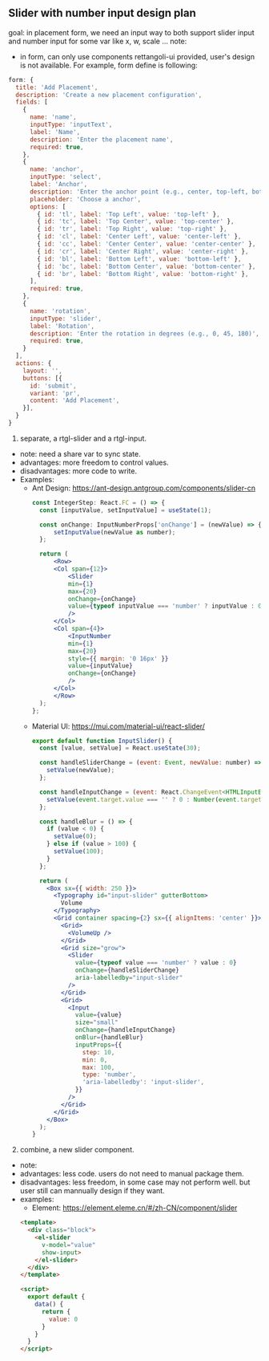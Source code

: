 ## Slider with number input design plan

goal: in placement form, we need an input way to both support slider input and number input for some var like x, w, scale ...
note:
  - in form, can only use components rettangoli-ui provided, user's design is not available. For example, form define is following:
  ```js
  form: {
    title: 'Add Placement',
    description: 'Create a new placement configuration',
    fields: [
      {
        name: 'name',
        inputType: 'inputText',
        label: 'Name',
        description: 'Enter the placement name',
        required: true,
      },
      {
        name: 'anchor',
        inputType: 'select',
        label: 'Anchor',
        description: 'Enter the anchor point (e.g., center, top-left, bottom-right)',
        placeholder: 'Choose a anchor',
        options: [
          { id: 'tl', label: 'Top Left', value: 'top-left' },
          { id: 'tc', label: 'Top Center', value: 'top-center' },
          { id: 'tr', label: 'Top Right', value: 'top-right' },
          { id: 'cl', label: 'Center Left', value: 'center-left' },
          { id: 'cc', label: 'Center Center', value: 'center-center' },
          { id: 'cr', label: 'Center Right', value: 'center-right' },
          { id: 'bl', label: 'Bottom Left', value: 'bottom-left' },
          { id: 'bc', label: 'Bottom Center', value: 'bottom-center' },
          { id: 'br', label: 'Bottom Right', value: 'bottom-right' },
        ],
        required: true,
      },
      {
        name: 'rotation',
        inputType: 'slider',
        label: 'Rotation',
        description: 'Enter the rotation in degrees (e.g., 0, 45, 180)',
        required: true,
      }
    ],
    actions: {
      layout: '',
      buttons: [{
        id: 'submit',
        variant: 'pr',
        content: 'Add Placement',
      }],
    }
  }
  ```

1. separate, a rtgl-slider and a rtgl-input.
  - note: need a share var to sync state.
  - advantages: more freedom to control values.
  - disadvantages: more code to write.
  - Examples:
    - Ant Design: https://ant-design.antgroup.com/components/slider-cn
      ```jsx
      const IntegerStep: React.FC = () => {
        const [inputValue, setInputValue] = useState(1);

        const onChange: InputNumberProps['onChange'] = (newValue) => {
            setInputValue(newValue as number);
        };

        return (
            <Row>
            <Col span={12}>
                <Slider
                min={1}
                max={20}
                onChange={onChange}
                value={typeof inputValue === 'number' ? inputValue : 0}
                />
            </Col>
            <Col span={4}>
                <InputNumber
                min={1}
                max={20}
                style={{ margin: '0 16px' }}
                value={inputValue}
                onChange={onChange}
                />
            </Col>
            </Row>
        );
      };
      ```
    - Material UI: https://mui.com/material-ui/react-slider/
      ```jsx
      export default function InputSlider() {
        const [value, setValue] = React.useState(30);

        const handleSliderChange = (event: Event, newValue: number) => {
          setValue(newValue);
        };

        const handleInputChange = (event: React.ChangeEvent<HTMLInputElement>) => {
          setValue(event.target.value === '' ? 0 : Number(event.target.value));
        };

        const handleBlur = () => {
          if (value < 0) {
            setValue(0);
          } else if (value > 100) {
            setValue(100);
          }
        };

        return (
          <Box sx={{ width: 250 }}>
            <Typography id="input-slider" gutterBottom>
              Volume
            </Typography>
            <Grid container spacing={2} sx={{ alignItems: 'center' }}>
              <Grid>
                <VolumeUp />
              </Grid>
              <Grid size="grow">
                <Slider
                  value={typeof value === 'number' ? value : 0}
                  onChange={handleSliderChange}
                  aria-labelledby="input-slider"
                />
              </Grid>
              <Grid>
                <Input
                  value={value}
                  size="small"
                  onChange={handleInputChange}
                  onBlur={handleBlur}
                  inputProps={{
                    step: 10,
                    min: 0,
                    max: 100,
                    type: 'number',
                    'aria-labelledby': 'input-slider',
                  }}
                />
              </Grid>
            </Grid>
          </Box>
        );
      }
      ```
2. combine, a new slider component.
  - note: 
  - advantages: less code. users do not need to manual package them.
  - disadvantages: less freedom, in some case may not perform well. but user still can mannually design if they want.
  - examples:
    - Element: https://element.eleme.cn/#/zh-CN/component/slider
    ```html
    <template>
      <div class="block">
        <el-slider
          v-model="value"
          show-input>
        </el-slider>
      </div>
    </template>

    <script>
      export default {
        data() {
          return {
            value: 0
          }
        }
      }
    </script>
    ```